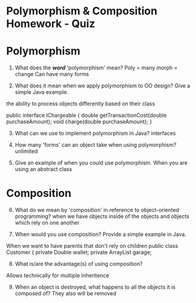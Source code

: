 # Polymorphism & Composition Homework - Quiz

# Polymorphism

1. What does the ___word___ 'polymorphism' mean?
Poly = many
morph = change
Can have many forms

2. What does it mean when we apply polymorphism to OO design? Give a simple Java example.

the ability to process objects differently based on their class

public interface IChargeable {
    double getTransactionCost(double purchaseAmount);
    void charge(double purchaseAmount);
}

3. What can we use to implement polymorphism in Java?
interfaces

4. How many 'forms' can an object take when using polymorphism?
unlimited
5. Give an example of when you could use polymorphism.
When you are using an abstract class 


# Composition

6. What do we mean by 'composition' in reference to object-oriented programming?
when we have objects inside of the objects and objects which rely on one another

7. When would you use composition? Provide a simple example in Java.

When we want to have parents that don't rely on children
public class Customer {
    private Double wallet;
    private ArrayList<Vehicle> garage;

8. What is/are the advantage(s) of using composition?

Allows technically for multiple inheritence

9. When an object is destroyed, what happens to all the objects it is composed of?
They also will be removed